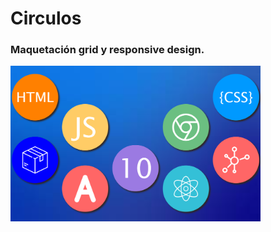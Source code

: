 # Circulos

### Maquetación grid y responsive design.

<img src="./readme.png" alt="imagen readme" width="400px">
